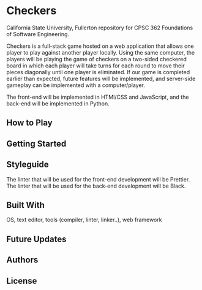 # Checkers

California State University, Fullerton repository for CPSC 362 Foundations of Software Engineering.

Checkers is a full-stack game hosted on a web application that allows one player to play against another player locally. Using the same computer, the players will be playing the game of checkers on a two-sided checkered board in which each player will take turns for each round to move their pieces diagonally until one player is eliminated. If our game is completed earlier than expected, future features will be implemented, and server-side gameplay can be implemented with a computer/player.

The front-end will be implemented in HTMl/CSS and JavaScript, and the back-end will be implemented in Python.

## How to Play


## Getting Started


## Styleguide
The linter that will be used for the front-end development will be Prettier. The linter that will be used for the back-end development will be Black.

## Built With
OS, text editor, tools (compiler, linter, linker..), web framework

## Future Updates


## Authors


## License
